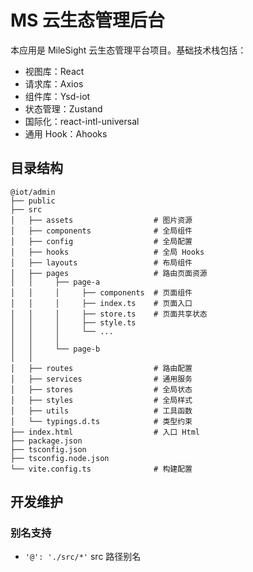 # MS 云生态管理后台

本应用是 MileSight 云生态管理平台项目。基础技术栈包括：

- 视图库：React
- 请求库：Axios
- 组件库：Ysd-iot
- 状态管理：Zustand
- 国际化：react-intl-universal
- 通用 Hook：Ahooks

## 目录结构

```
@iot/admin
├── public
├── src
│   ├── assets                  # 图片资源
│   ├── components              # 全局组件
│   ├── config                  # 全局配置
│   ├── hooks                   # 全局 Hooks
│   ├── layouts                 # 布局组件
│   ├── pages                   # 路由页面资源
│   │     ├── page-a
│   │     │     ├── components  # 页面组件
│   │     │     ├── index.ts    # 页面入口
│   │     │     ├── store.ts    # 页面共享状态
│   │     │     ├── style.ts
│   │     │     └── ...
│   │     │
│   │     └── page-b
│   │
│   ├── routes                  # 路由配置
│   ├── services                # 通用服务
│   ├── stores                  # 全局状态
│   ├── styles                  # 全局样式
│   ├── utils                   # 工具函数
│   └── typings.d.ts            # 类型约束
├── index.html                  # 入口 Html
├── package.json
├── tsconfig.json
├── tsconfig.node.json
└── vite.config.ts              # 构建配置
```

## 开发维护

### 别名支持

- `'@': './src/*'` src 路径别名


